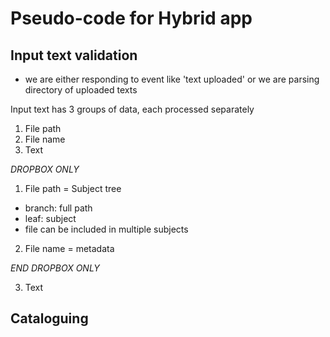 # Pseudo-code for Hybrid app

## Input text validation

-   we are either responding to event like 'text uploaded' or we are parsing directory of uploaded texts

Input text has 3 groups of data, each processed separately

1. File path
2. File name
3. Text

_DROPBOX ONLY_

1. File path = Subject tree

-   branch: full path
-   leaf: subject
-   file can be included in multiple subjects

2. File name = metadata

_END DROPBOX ONLY_

3. Text

## Cataloguing
